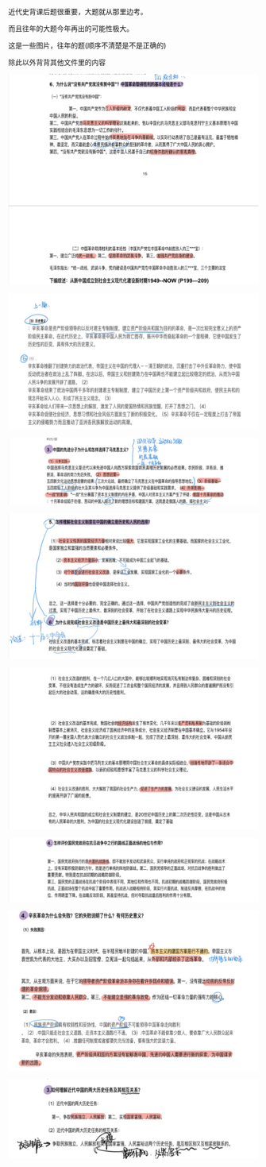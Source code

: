 近代史背课后题很重要，大题就从那里边考。

而且往年的大题今年再出的可能性极大。

这是一些图片，往年的题(顺序不清楚是不是正确的) 

 除此以外背背其他文件里的内容





![1](./img/1.jpg)



![](./img/2.jpg)

![](./img/3.jpg)

![](./img/4.jpg)

![](./img/5.jpg)

![](./img/6.jpg)

![](./img/7.jpg)

![](./img/8.jpg)

